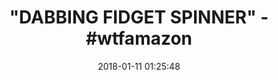 ---
title: '"DABBING FIDGET SPINNER" - #wtfamazon'
name: Kids Dab Fidget Spinner T-Shirt Cool Dabbing Tee 10 Asphalt
date: '2018-01-11 01:25:48'
buy_now: >-
  https://www.amazon.com/Fidget-Spinner-T-Shirt-Dabbing-Asphalt/dp/B074D5HRYG?psc=1&SubscriptionId=AKIAIA5RBQIWQVTCUEUQ&tag=coldcutdeals-20&linkCode=xm2&camp=2025&creative=165953&creativeASIN=B074D5HRYG
description_markdown: |+
  Kids Dab Fidget Spinner T-Shirt Cool Dabbing Tee 10 Asphalt

    - This "Dab Fidget Spinner t shirt" is a fusion between the Fidget spinner and the Dab move.Every teenager and kid will love to sport this cool dab t shirt. Makes a perfect gift for a teenager or kid on a Birthday,Christmas or Halloween.

    - Our spinner dab tee shirt is designed to be FIT. For a more LOOSE FIT,please order a SIZE UP.This tshirt comes in all sizes for men,women,boys and girls.

    - Lightweight, Classic fit, Double-needle sleeve and bottom hem

tweet_id_str: '951263844013404160'
price: $18.99
you_save: ''
asin: B074D5HRYG
image: 'https://images-na.ssl-images-amazon.com/images/I/41BKByST15L.jpg'

---